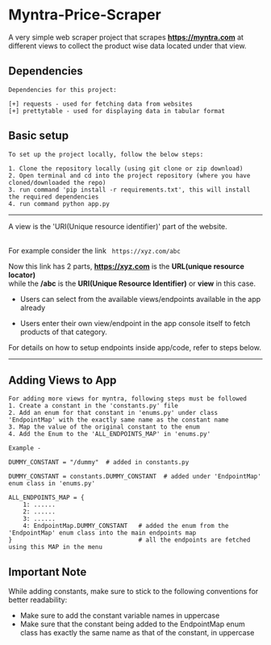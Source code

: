 # Myntra-Price-Scraper

A very simple web scraper project that scrapes **https://myntra.com** at different views
to collect the product wise data located under that view.


## Dependencies

```
Dependencies for this project:

[+] requests - used for fetching data from websites
[+] prettytable - used for displaying data in tabular format
```

## Basic setup

```
To set up the project locally, follow the below steps:

1. Clone the repository locally (using git clone or zip download)
2. Open terminal and cd into the project repository (where you have cloned/downloaded the repo)
3. run command 'pip install -r requirements.txt', this will install the required dependencies
4. run command python app.py
```
<hr>
A view is the 'URI(Unique resource identifier)' part of the website.
<br><br>

For example consider the link ` https://xyz.com/abc`

Now this link has 2 parts, **https://xyz.com** is the **URL(unique resource locator)**
<br> while the **/abc** is the **URI(Unique Resource Identifier)** or **view** in this case.

- Users can select from the available views/endpoints available in the app already

- Users enter their own view/endpoint in the app console itself to fetch
products of that category.

For details on how to setup endpoints inside app/code, refer to steps below.

<hr>


## Adding Views to App
```
For adding more views for myntra, following steps must be followed
1. Create a constant in the 'constants.py' file
2. Add an enum for that constant in 'enums.py' under class 'EndpointMap' with the exactly same name as the constant name
3. Map the value of the original constant to the enum
4. Add the Enum to the 'ALL_ENDPOINTS_MAP' in 'enums.py'

Example - 

DUMMY_CONSTANT = "/dummy"  # added in constants.py

DUMMY_CONSTANT = constants.DUMMY_CONSTANT  # added under 'EndpointMap' enum class in 'enums.py'

ALL_ENDPOINTS_MAP = {
    1: ......
    2: ......
    3: ......
    4: EndpointMap.DUMMY_CONSTANT   # added the enum from the 'EndpointMap' enum class into the main endpoints map
}                                   # all the endpoints are fetched using this MAP in the menu

```
## Important Note

While adding constants, make sure to stick to the following conventions for better readability:
- Make sure to add the constant variable names in uppercase
- Make sure that the constant being added to the EndpointMap enum class has exactly the same name as that of the constant, in uppercase
 